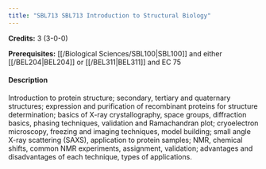 ```yaml
---
title: "SBL713 SBL713 Introduction to Structural Biology"
---
```

**Credits:** 3 (3-0-0)

**Prerequisites:** [[/Biological Sciences/SBL100|SBL100]] and either [[/BEL204|BEL204]] or [[/BEL311|BEL311]] and EC 75

#### Description
Introduction to protein structure; secondary, tertiary and quaternary structures; expression and purification of recombinant proteins for structure determination; basics of X-ray crystallography, space groups, diffraction basics, phasing techniques, validation and Ramachandran plot; cryoelectron microscopy, freezing and imaging techniques, model building; small angle X-ray scattering (SAXS), application to protein samples; NMR, chemical shifts, common NMR experiments, assignment, validation; advantages and disadvantages of each technique, types of applications.